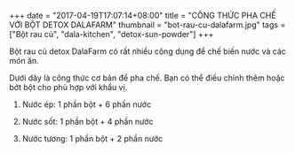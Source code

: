 +++
date = "2017-04-19T17:07:14+08:00"
title = "CÔNG THỨC PHA CHẾ VỚI BỘT DETOX DALAFARM"
thumbnail = "bot-rau-cu-dalafarm.jpg"
tags = ["Bột rau củ", "dala-kitchen", "detox-sun-powder"]
+++

Bột rau củ detox DalaFarm có rất nhiều công dụng để chế biến nước và các món ăn. 

Dưới dây là công thức cơ bản để pha chế. Bạn có thể điều chỉnh thêm hoặc bớt bột cho phù hợp với khẩu vị.


1. Nước ép: 1 phần bột + 6 phần nước

2. Nước sốt: 1 phần bột + 4 phần nước

3. Nước tương: 1 phần bột + 2 phần nước
